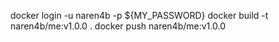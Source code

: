 docker login -u naren4b -p ${MY_PASSWORD}
docker build -t naren4b/me:v1.0.0 .
docker push naren4b/me:v1.0.0

